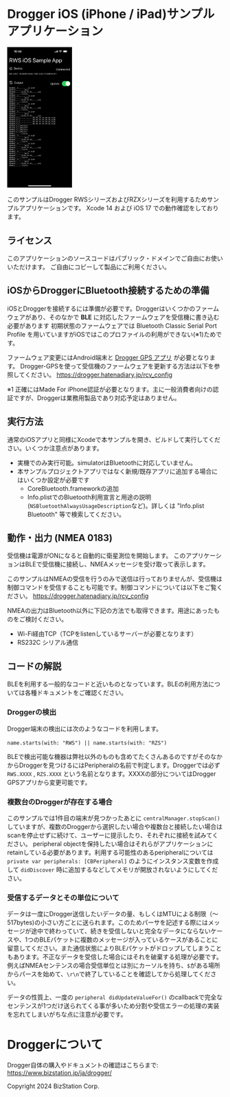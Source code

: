 #  Drogger iOS (iPhone / iPad)サンプルアプリケーション

<img src="screenshot.png" width="30%">

このサンプルはDrogger RWSシリーズおよびRZXシリーズを利用するためサンプルアプリケーションです。
Xcode 14 および iOS 17 での動作確認をしております。

## ライセンス
このアプリケーションのソースコードはパブリック・ドメインでご自由にお使いいただけます。
ご自由にコピーして製品にご利用ください。

## iOSからDroggerにBluetooth接続するための準備
iOSとDroggerを接続するには準備が必要です。Droggerはいくつかのファームウェアがあり、そのなかで **BLE** に対応したファームウェアを受信機に書き込む必要があります
初期状態のファームウェアでは Bluetooth Classic Serial Port Profile を用いていますがiOSではこのプロファイルの利用ができない(※1)ためです。

ファームウェア変更にはAndroid端末と [Drogger GPS アプリ](https://play.google.com/store/apps/details?id=jp.bizstation.drgps&hl=ja) が必要となります。
Drogger-GPSを使って受信機のファームウェアを更新する方法は以下を参照してください。
https://drogger.hatenadiary.jp/rcv_config

※1 正確にはMade For iPhone認証が必要となります。主に一般消費者向けの認証ですが、Droggerは業務用製品であり対応予定はありません。

## 実行方法
通常のiOSアプリと同様にXcodeで本サンプルを開き、ビルドして実行してください。いくつか注意点があります。

- 実機でのみ実行可能。simulatorはBluetoothに対応していません。
- 本サンプルプロジェクトアプリではなく新規/既存アプリに追加する場合にはいくつか設定が必要です
  - CoreBluetooth.frameworkの追加
  - Info.plistでのBluetooth利用宣言と用途の説明 (`NSBluetoothAlwaysUsageDescription`など)。詳しくは "Info.plist Bluetooth" 等で検索してください。
  
  
## 動作・出力 (NMEA 0183)
受信機は電源がONになると自動的に衛星測位を開始します。
このアプリケーションはBLEで受信機に接続し、NMEAメッセージを受け取って表示します。

このサンプルはNMEAの受信を行うのみで送信は行っておりませんが、受信機は制御コマンドを受信することも可能です。制御コマンドについては以下をご覧ください。
https://drogger.hatenadiary.jp/rcv_config

NMEAの出力はBluetooth以外に下記の方法でも取得できます。用途にあったものをご検討ください。

- Wi-Fi経由TCP（TCPをlistenしているサーバーが必要となります）
- RS232C シリアル通信

## コードの解説
BLEを利用する一般的なコードと近いものとなっています。BLEの利用方法については各種ドキュメントをご確認ください。


### Droggerの検出

Drogger端末の検出には次のようなコードを利用します。

`name.starts(with: "RWS") || name.starts(with: "RZS")`

BLEで検出可能な機器は弊社以外のものも含めてたくさんあるのですがそのなかからDroggerを見つけるにはPeripheralの名前で判定します。Droggerでは必ず `RWS.XXXX` , `RZS.XXXX` という名前となります。XXXXの部分についてはDrogger GPSアプリから変更可能です。

### 複数台のDroggerが存在する場合
このサンプルでは1件目の端末が見つかったあとに `centralManager.stopScan()` していますが、複数のDroggerから選択したい場合や複数台と接続したい場合はscanを停止せずに続けて、ユーザーに提示したり、それぞれに接続を試みてください。
peripheral objectを保持したい場合はそれらがアプリケーションにretainしている必要があります。利用する可能性のあるperipheralについては `private var peripherals: [CBPeripheral]` のようにインスタンス変数を作成して `didDiscover` 時に追加するなどしてメモリが開放されないようにしてください。


### 受信するデータとその単位について
データは一度にDrogger送信したいデータの量、もしくはMTUによる制限（〜517bytes)の小さい方ごとに送られます。このためパーサを記述する際にはメッセージが途中で終わっていて、続きを受信しないと完全なデータにならないケースや、1つのBLEパケットに複数のメッセージが入っているケースがあることに留意してください。また通信状態によりBLEパケットがドロップしてしまうこともあります。不正なデータを受信した場合にはそれを破棄する処理が必要です。例えばNMEAセンテンスの場合受信単位とは別にカーソルを持ち、`$`がある場所からパースを始めて、`\r\n`で終了していることを確認してから処理してください。

データの性質上、一度の `peripheral didUpdateValueFor()` のcallbackで完全なセンテンスが1つだけ送られてくる事が多いため分割や受信エラーの処理の実装を忘れてしまいがちな点に注意が必要です。

# Droggerについて
Drogger自体の購入やドキュメントの確認はこちらまで: https://www.bizstation.jp/ja/drogger/

Copyright 2024 BizStation Corp.
